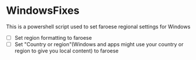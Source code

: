 # WindowsFixes

This is a powershell script used to set faroese regional settings for Windows

- [ ] Set region formatting to faroese
- [ ] Set "Country or region"(Windows and apps might use your country or region to give you local content) to faroese
